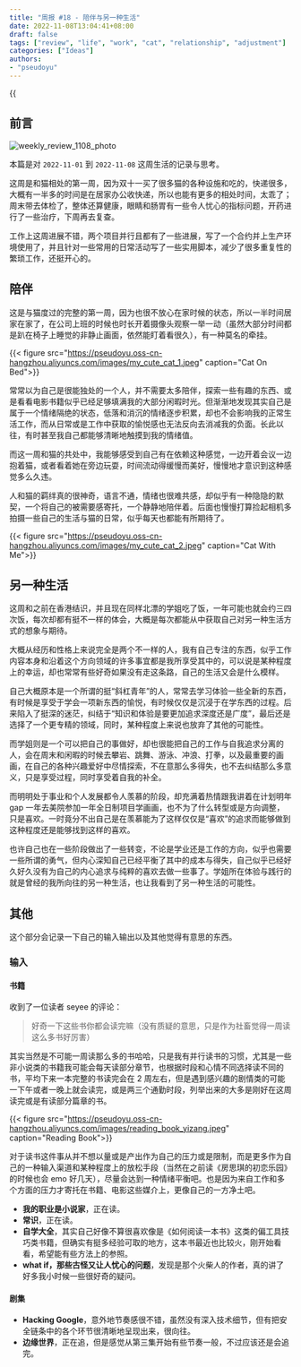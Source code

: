```yaml
---
title: "周报 #18 - 陪伴与另一种生活"
date: 2022-11-08T13:04:41+08:00
draft: false
tags: ["review", "life", "work", "cat", "relationship", "adjustment"]
categories: ["Ideas"]
authors:
- "pseudoyu"
---
```


{{<audio src="audios/here_after_us.mp3" caption="《后来的我们 - 五月天》" >}}

## 前言

![weekly_review_1108_photo](https://pseudoyu.oss-cn-hangzhou.aliyuncs.com/images/weekly_review_1108_photo.png)

本篇是对 `2022-11-01` 到 `2022-11-08` 这周生活的记录与思考。

这周是和猫相处的第一周，因为双十一买了很多猫的各种设施和吃的，快递很多，大概有一半多的时间是在居家办公收快递，所以也能有更多的相处时间，太乖了；周末带去体检了，整体还算健康，眼睛和肠胃有一些令人忧心的指标问题，开药进行了一些治疗，下周再去复查。

工作上这周进展不错，两个项目并行且都有了一些进展，写了一个合约并上生产环境使用了，并且针对一些常用的日常活动写了一些实用脚本，减少了很多重复性的繁琐工作，还挺开心的。

## 陪伴

这是与猫度过的完整的第一周，因为也很不放心在家时候的状态，所以一半时间居家在家了，在公司上班的时候也时长开着摄像头观察一举一动（虽然大部分时间都是趴在椅子上睡觉的非静止画面，依然能盯着看很久），有一种莫名的牵挂。

{{< figure src="https://pseudoyu.oss-cn-hangzhou.aliyuncs.com/images/my_cute_cat_1.jpeg" caption="Cat On Bed">}}

常常以为自己是很能独处的一个人，并不需要太多陪伴，探索一些有趣的东西、或是看看电影书籍似乎已经足够填满我的大部分闲暇时光。但渐渐地发现其实自己是属于一个情绪隔绝的状态，低落和消沉的情绪逐步积累，却也不会影响我的正常生活工作，而从日常或是工作中获取的愉悦感也无法反向去消减我的负面。长此以往，有时甚至我自己都能够清晰地触摸到我的情绪值。

而这一周和猫的共处中，我能够感受到自己有在依赖这种感觉，一边开着会议一边抱着猫，或者看着她在旁边玩耍，时间流动得缓慢而美好，慢慢地才意识到这种感觉多么久违。

人和猫的羁绊真的很神奇，语言不通，情绪也很难共感，却似乎有一种隐隐的默契，一个将自己的被需要感寄托，一个静静地陪伴着。后面也慢慢打算捡起相机多拍摄一些自己的生活与猫的日常，似乎每天也都能有所期待了。

{{< figure src="https://pseudoyu.oss-cn-hangzhou.aliyuncs.com/images/my_cute_cat_2.jpeg" caption="Cat With Me">}}

## 另一种生活

这周和之前在香港结识，并且现在同样北漂的学姐吃了饭，一年可能也就会约三四次饭，每次却都有挺不一样的体会，大概是每次都能从中获取自己对另一种生活方式的想象与期待。

大概从经历和性格上来说完全是两个不一样的人，我有自己专注的东西，似乎工作内容本身和沿着这个方向领域的许多事宜都是我所享受其中的，可以说是某种程度上的幸运，却也常常有些好奇如果没有走这条路，自己的生活又会是什么模样。

自己大概原本是一个所谓的挺“斜杠青年”的人，常常去学习体验一些全新的东西，有时候是享受于学会一项新东西的愉悦，有时候仅仅是沉浸于在学东西的过程。后来陷入了挺深的迷茫，纠结于“知识和体验是要更加追求深度还是广度”，最后还是选择了一个更专精的领域，同时，某种程度上来说也放弃了其他的可能性。

而学姐则是一个可以把自己的事做好，却也很能把自己的工作与自我追求分离的人，会在周末和闲暇的时候去攀岩、跳舞、游泳、冲浪、打拳，以及最重要的画画，在自己的各种兴趣爱好中尽情探索，不在意那么多得失，也不去纠结那么多意义，只是享受过程，同时享受着自我的补全。

而明明处于事业和个人发展都令人羡慕的阶段，却充满着热情跟我讲着在计划明年 gap 一年去美院参加一年全日制项目学画画，也不为了什么转型或是方向调整，只是喜欢。一时竟分不出自己是在羡慕能为了这样仅仅是“喜欢”的追求而能够做到这种程度还是能够找到这样的喜欢。

也许自己也在一些阶段做出了一些转变，不论是学业还是工作的方向，似乎也需要一些所谓的勇气，但内心深知自己已经平衡了其中的成本与得失，自己似乎已经好久好久没有为自己的内心追求与纯粹的喜欢去做一些事了。学姐所在体验与践行的就是曾经的我所向往的另一种生活，也让我看到了另一种生活的可能性。

## 其他

这个部分会记录一下自己的输入输出以及其他觉得有意思的东西。

### 输入

#### 书籍

收到了一位读者 seyee 的评论：

> 好奇一下这些书你都会读完嘛（没有质疑的意思，只是作为社畜觉得一周读这么多书好厉害）

其实当然是不可能一周读那么多的书哈哈，只是我有并行读书的习惯，尤其是一些非小说类的书籍我可能会每天读部分章节，也根据时段和心情不同选择读不同的书，平均下来一本完整的书读完会在 2 周左右，但是遇到感兴趣的剧情类的可能一下午或者一晚上就会读完，或是两三个通勤时段，列举出来的大多是刚好在这周读完或是有读部分篇章的书。

{{< figure src="https://pseudoyu.oss-cn-hangzhou.aliyuncs.com/images/reading_book_yizang.jpeg" caption="Reading Book">}}

对于读书这件事从并不想以量或是产出作为自己的压力或是限制，而是更多作为自己的一种输入渠道和某种程度上的放松手段（当然在之前读《房思琪的初恋乐园》的时候也会 emo 好几天），尽量会达到一种情绪平衡吧。也是因为来自工作和多个方面的压力才寄托在书籍、电影这些媒介上，更像自己的一方净土吧。

- **我的职业是小说家**，正在读。
- **常识**，正在读。
- **自学大全**，其实自己好像不算很喜欢像是《如何阅读一本书》这类的偏工具技巧类书籍，但确实有挺多经验可取的地方，这本书最近也比较火，刚开始看看，希望能有些方法上的参照。
- **what if，那些古怪又让人忧心的问题**，发现是那个火柴人的作者，真的讲了好多我小时候一些很好奇的疑问。

#### 剧集

- **Hacking Google**，意外地节奏感很不错，虽然没有深入技术细节，但有把安全链条中的各个环节很清晰地呈现出来，很向往。
- **边缘世界**，正在追，但是感觉从第三集开始有些节奏一般，不过应该还是会追完。
